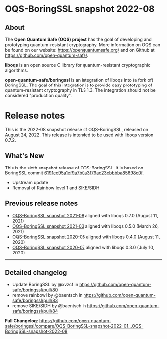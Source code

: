OQS-BoringSSL snapshot 2022-08
==============================

About
-----

The **Open Quantum Safe (OQS) project** has the goal of developing and prototyping quantum-resistant cryptography.  More information on OQS can be found on our website: https://openquantumsafe.org/ and on Github at https://github.com/open-quantum-safe/.

**liboqs** is an open source C library for quantum-resistant cryptographic algorithms.

**open-quantum-safe/boringssl** is an integration of liboqs into (a fork of) BoringSSL.  The goal of this integration is to provide easy prototyping of quantum-resistant cryptography in TLS 1.3.  The integration should not be considered "production quality".

Release notes
=============

This is the 2022-08 snapshot release of OQS-BoringSSL, released on August 24, 2022. This release is intended to be used with liboqs version 0.7.2.

What's New
----------

This is the sixth snapshot release of OQS-BoringSSL.  It is based on BoringSSL commit [6191cc95a1ef9a7b0a3f79ac23cbbbba85698c0f](https://github.com/google/boringssl/commit/6191cc95a1ef9a7b0a3f79ac23cbbbba85698c0f).

- Upstream update
- Removal of Rainbow level 1 and SIKE/SIDH

Previous release notes
----------------------

- [OQS-BoringSSL snapshot 2021-08](https://github.com/open-quantum-safe/boringssl/releases/tag/OQS-BoringSSL-snapshot-2021-08) aligned with liboqs 0.7.0 (August 11, 2021)
- [OQS-BoringSSL snapshot 2021-03](https://github.com/open-quantum-safe/boringssl/releases/tag/OQS-BoringSSL-snapshot-2021-03) aligned with liboqs 0.5.0 (March 26, 2021)
- [OQS-BoringSSL snapshot 2020-08](https://github.com/open-quantum-safe/boringssl/releases/tag/OQS-BoringSSL-snapshot-2020-08) aligned with liboqs 0.4.0 (August 11, 2020)
- [OQS-BoringSSL snapshot 2020-07](https://github.com/open-quantum-safe/boringssl/releases/tag/OQS-BoringSSL-snapshot-2020-07) aligned with liboqs 0.3.0 (July 10, 2020)

---

Detailed changelog
------------------

* Update BoringSSL by @xvzcf in https://github.com/open-quantum-safe/boringssl/pull/80
* remove rainbowI by @baentsch in https://github.com/open-quantum-safe/boringssl/pull/83
* remove SIKE/SIDH by @baentsch in https://github.com/open-quantum-safe/boringssl/pull/84

**Full Changelog**: https://github.com/open-quantum-safe/boringssl/compare/OQS-BoringSSL-snapshot-2022-01...OQS-BoringSSL-snapshot-2022-08
